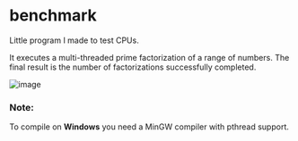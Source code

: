 # benchmark
Little program I made to test CPUs.

It executes a multi-threaded prime factorization of a range of numbers.
The final result is the number of factorizations successfully completed.

![image](https://user-images.githubusercontent.com/93737876/175948823-b28a7e8d-48f2-4867-8f0b-e26ef28f1137.png)

### Note:
To compile on <b>Windows</b> you need a MinGW compiler with pthread support.
